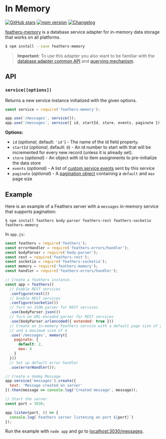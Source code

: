 # In Memory

[![GitHub stars](https://img.shields.io/github/stars/feathersjs/feathers-memory.png?style=social&label=Star)](https://github.com/feathersjs/feathers-memory/)
[![npm version](https://img.shields.io/npm/v/feathers-memory.png?style=flat-square)](https://www.npmjs.com/package/feathers-memory)
[![Changelog](https://img.shields.io/badge/changelog-.md-blue.png?style=flat-square)](https://github.com/feathersjs/feathers-memory/blob/master/CHANGELOG.md)

[feathers-memory](https://github.com/feathersjs/feathers-memory/) is a database service adapter for in-memory data storage that works on all platforms.

```bash
$ npm install --save feathers-memory
```

> **Important:** To use this adapter you also want to be familiar with the [database adapter common API](./common.md) and [querying mechanism](./querying.md).


## API

### `service([options])`

Returns a new service instance initialized with the given options.

```js
const service = require('feathers-memory');

app.use('/messages', service());
app.use('/messages', service({ id, startId, store, events, paginate }));
```

__Options:__

- `id` (*optional*, default: `'id'`) - The name of the id field property.
- `startId` (*optional*, default: `0`) - An id number to start with that will be incremented for every new record (unless it is already set).
- `store` (*optional*) - An object with id to item assignments to pre-initialize the data store
- `events` (*optional*) - A list of [custom service events](../real-time/events.md#custom-events) sent by this service
- `paginate` (*optional*) - A [pagination object](./pagination.md) containing a `default` and `max` page size


## Example

Here is an example of a Feathers server with a `messages` in-memory service that supports pagination:

```
$ npm install feathers body-parser feathers-rest feathers-socketio feathers-memory
```

In `app.js`:

```js
const feathers = require('feathers');
const errorHandler = require('feathers-errors/handler');
const bodyParser = require('body-parser');
const rest = require('feathers-rest');
const socketio = require('feathers-socketio');
const memory = require('feathers-memory');
const handler = require('feathers-errors/handler');

// Create a feathers instance.
const app = feathers()
  // Enable REST services
  .configure(rest())
  // Enable REST services
  .configure(socketio())
  // Turn on JSON parser for REST services
  .use(bodyParser.json())
  // Turn on URL-encoded parser for REST services
  .use(bodyParser.urlencoded({ extended: true }))
  // Create an in-memory Feathers service with a default page size of 2 items
  // and a maximum size of 4
  .use('/messages', memory({
    paginate: {
      default: 2,
      max: 4
    }
  }))
  // Set up default error handler
  .use(errorHandler());

// Create a dummy Message
app.service('messages').create({
  text: 'Message created on server'
}).then(message => console.log('Created message', message));

// Start the server.
const port = 3030;

app.listen(port, () => {
  console.log(`Feathers server listening on port ${port}`)
});
```

Run the example with `node app` and go to [localhost:3030/messages](http://localhost:3030/messages).

